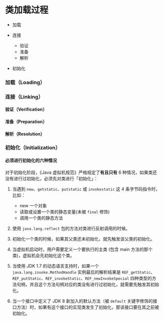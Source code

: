 # 类加载过程

- 加载

- 连接
    - 验证
    - 准备
    - 解析

- 初始化


### 加载（Loading）



### 连接（Linking）


#### 验证（Verification）


#### 准备（Preparation）


#### 解析（Resolution）



### 初始化（Initialization）

#### 必须进行初始化的六种情况

对于初始化阶段，《Java 虚拟机规范》严格规定了**有且只有** 6 种情况，如果类还没有进行过初始化，必须先对类进行「初始化」：

1. 当遇到 `new`、`getstatic`、`putstatic` 或 `invokestatic` 这 4 条字节码指令时，比如：
    - new 一个对象
    - 读取或设置一个类的静态变量(未被 `final` 修饰)
    - 调用一个类的静态方法

2. 使用 `java.lang.reflect` 包的方法对类进行反射调用的时候。

3. 初始化一个类的时候，如果其父类还未初始化，就先触发该父类的初始化。

4. 当虚拟机启动时，用户需要定义一个要执行的主类 (包含 main 方法的那个类)，虚拟机会先初始化这个类。

5. 当使用 JDK 1.7 的动态语言支持时，如果一个 `java.lang.invoke.MethodHandle` 实例最后的解析结果是 `REF_getStatic`、`REF_putStatic`、`REF_invokeStatic`、`REF_newInvokeSpecial` 四种类型的方法句柄，并且这个方法句柄对应的类没有进行过初始化，就需要先触发其初始化。

6. 当一个接口中定义了 JDK 8 新加入的默认方法（被 `default` 关键字修饰的接口方法）时，如果有这个接口的实现类发生了初始化，那该接口要在其之前被初始化。

